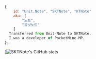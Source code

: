 ```js
{
	id: "Unit.Note", "SKTNote", "KTNote"
	aka: [
		"노트",
		"유닛노트"
	]
  Transferred from Unit-Note to SKTNote.
  I was a developer of PocketMine-MP.
};
``` 

[![SKTNote's GitHub stats](https://github-readme-stats.vercel.app/api?username=SKTNote&show_icons=true&theme=radical)
